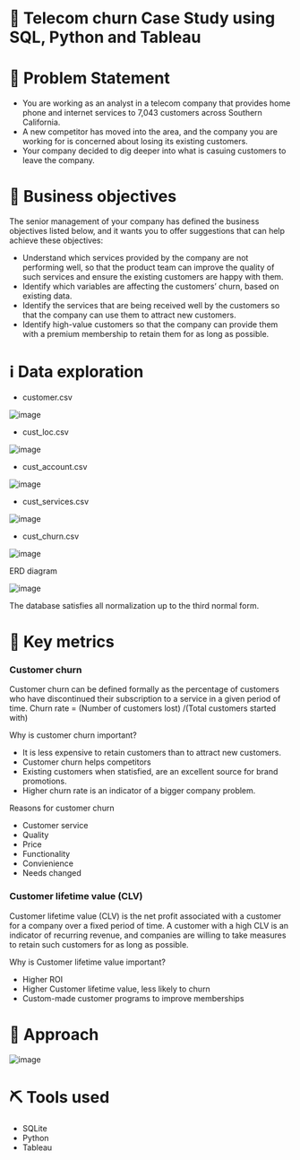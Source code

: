 # :satellite: Telecom churn Case Study using SQL, Python and Tableau



# :pushpin: Problem Statement

- You are working as an analyst in a telecom company that provides home phone and internet services to 7,043 customers across Southern California.
- A new competitor has moved into the area, and the company you are working for is concerned about losing its existing customers.
- Your company decided to dig deeper into what is casuing customers to leave the company.

# :dart: Business objectives
The senior management of your company has defined the business objectives listed below, and it wants you to offer suggestions that can help achieve these objectives:
- Understand which services provided by the company are not performing well, so that the product team can improve the quality of such services and ensure the existing customers are happy with them.
- Identify which variables are affecting the customers’ churn, based on existing data.
- Identify the services that are being received well by the customers so that the company can use them to attract new customers.
- Identify high-value customers so that the company can provide them with a premium membership to retain them for as long as possible.

# :information_source: Data exploration
- customer.csv

![image](https://user-images.githubusercontent.com/77529445/174257963-a73f86cd-ff43-4d58-b2e0-354f623f99eb.png)

- cust_loc.csv

![image](https://user-images.githubusercontent.com/77529445/174258132-e21045bf-ab17-4592-b79d-87f771a621c2.png)

- cust_account.csv

![image](https://user-images.githubusercontent.com/77529445/174258220-5c68f30c-f68b-4815-9435-6a0c35e375f2.png)

- cust_services.csv

![image](https://user-images.githubusercontent.com/77529445/174258357-2e611f15-cec7-4baa-b12c-54bef3f43ed0.png)

- cust_churn.csv

![image](https://user-images.githubusercontent.com/77529445/174258435-8ff4b04f-8a8f-4515-9de5-6141ca3dea44.png)

ERD diagram

![image](https://user-images.githubusercontent.com/77529445/174948366-c3156dae-bb82-4b08-b831-38978e81a0f2.png)

The database satisfies all normalization up to the third normal form.

# :bookmark: Key metrics
### Customer churn
Customer churn can be defined formally as the percentage of customers who have discontinued their subscription to a service in a given period of time. 
Churn rate = (Number of customers lost) /(Total customers started with)

Why is customer churn important?
- It is less expensive to retain customers than to attract new customers.
- Customer churn helps competitors
- Existing customers when statisfied, are an excellent source for brand promotions.
- Higher churn rate is an indicator of a bigger company problem.

Reasons for customer churn
- Customer service
- Quality
- Price
- Functionality
- Convienience
- Needs changed

### Customer lifetime value (CLV)
Customer lifetime value (CLV) is the net profit associated with a customer for a company over a fixed period of time. A customer with a high CLV is an indicator of recurring revenue, and companies are willing to take measures to retain such customers for as long as possible.

Why is Customer lifetime value important?
- Higher ROI
- Higher Customer lifetime value, less likely to churn
- Custom-made customer programs to improve memberships

# :memo: Approach
![image](https://user-images.githubusercontent.com/77529445/174260569-99155d66-6090-4f94-9967-ac607b801f19.png)

# :pick: Tools used
- SQLite
- Python
- Tableau
